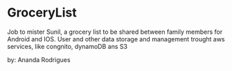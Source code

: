 # GroceryList
Job to mister Sunil, a grocery list to be shared between family members for Android and IOS.
User and other data storage and management trought aws services, like congnito, dynamoDB ans S3


by: Ananda Rodrigues
